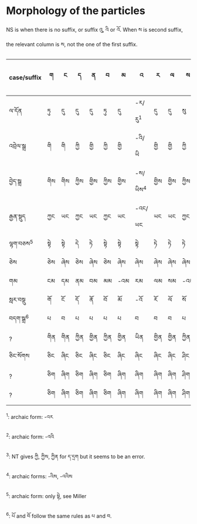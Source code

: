 # Morphology of the particles

NS is when there is no suffix, or suffix འུ, འི or འོ. When ས is second suffix, the relevant column is ས, not the one of the first suffix.

case/suffix | ག | ང | ད | ན | བ | མ | འ | ར | ལ | ས | NS | ད་དྲག |
--- | --- | --- | --- | --- | --- | --- | --- | --- | --- | --- | --- | --- |
ལ་དོན | ཏུ | དུ | དུ | དུ | ཏུ | དུ | -ར/རུ<sup>1</sup> | དུ | དུ | སུ | -ར/རུ<sup>1</sup> | ཏུ |
འབྲེལ་སྒྲ | གི | གི | ཀྱི | གྱི | ཀྱི | གྱི | -འི/ཡི | གྱི | གྱི | ཀྱི | -འི/ཡི<sup>2</sup> | གྱི<sup>3</sup> |
བྱེད་སྒྲ | གིས | གིས | ཀྱིས | གྱིས | ཀྱིས | གྱིས | -ས/ཡིས<sup>4</sup> | གྱིས | གྱིས | ཀྱིས | -ས/ཡིས<sup>4</sup> | གྱིས<sup>3</sup> |
རྒྱན་སྡུད | ཀྱང | ཡང | ཀྱང | ཡང | ཀྱང | ཡང | -འང/ཡང | ཡང | ཡང | ཀྱང | -འང/ཡང | ཀྱང? |
ལྷག་བཅས<sup>5</sup> | སྟེ | སྟེ | དེ | ཏེ | སྟེ | སྟེ | སྟེ | ཏེ | ཏེ | ཏེ | སྟེ | ཏེ |
ཅེས | ཅེས | ཞེས | ཅེས | ཞེས | ཅེས | ཞེས | ཞེས | ཞེས | ཞེས | ཞེས | ཞེས | ཅེས |
| གམ | ངམ | དམ | ནམ | བམ | མམ | -འམ | རམ | ལམ | སམ | -འམ | ཏམ |
སླར་བསྡུ | གོ | ངོ | དོ | ནོ | བོ | མོ | -འོ | རོ | ལོ | སོ | འོ | ཏོ |
བདག་སྒྲ<sup>6</sup> | པ | བ | པ | པ | པ | པ | བ | བ | བ | པ | བ | པ |
? | གིན | གིན | ཀྱིན | གྱིན | ཀྱིན | གྱིན | ཡིན | གྱིན | གྱིན | ཀྱིན | ཡིན | གྱིན<sup>3</sup> |
ཅིང་སོགས | ཅིང | ཞིང | ཅིང | ཞིང | ཅིང | ཞིང | ཞིང | ཞིང | ཞིང | ཤིང | ཞིང | ཅིང |
? | ཅིག | ཞིག | ཅིག | ཞིག | ཅིག | ཞིག | ཞིག | ཞིག | ཞིག | ཤིག | ཞིག | ཅིག |
? | ཅིག | ཞིག | ཅིག | ཞིག | ཅིག | ཞིག | ཞིག | ཞིག | ཞིག | ཤིག | ཞིག | ཅིག |

<sup>1</sup>: archaic form: -འར

<sup>2</sup>: archaic form: -འའི

<sup>3</sup>: NT gives ཀྱི, ཀྱིས, ཀྱིན for ད་དྲག but it seems to be an error.

<sup>4</sup>: archaic forms: -འིས, -འའིས

<sup>5</sup>: archaic form: only སྟེ, see Miller

<sup>6</sup>: པོ and བོ follow the same rules as པ and བ.


